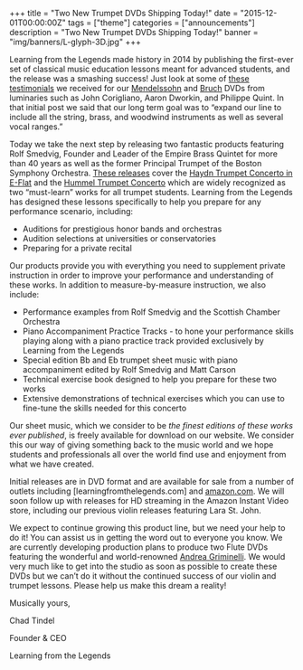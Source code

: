 +++
title = "Two New Trumpet DVDs Shipping Today!"
date = "2015-12-01T00:00:00Z"
tags = ["theme"]
categories = ["announcements"]
description = "Two New Trumpet DVDs Shipping Today!"
banner = "img/banners/L-glyph-3D.jpg"
+++

Learning from the Legends made history in 2014 by publishing the first-ever set of classical music education lessons meant for advanced students, and the release was a smashing success!  Just look at some of [these testimonials](/testimonials) we received for our [Mendelssohn](/instruments/violin/mendelssohn) and [Bruch](/instruments/violin/bruch) DVDs from luminaries such as John Corigliano, Aaron Dworkin, and Philippe Quint.  In that initial post we said that our long term goal was to “expand our line to include all the string, brass, and woodwind instruments as well as several vocal ranges.”

Today we take the next step by releasing two fantastic products featuring Rolf Smedvig, Founder and Leader of the Empire Brass Quintet for more than 40 years as well as the former Principal Trumpet of the Boston Symphony Orchestra.  [These releases](/instruments/trumpet) cover the [Haydn Trumpet Concerto in E-Flat](/instruments/trumpet/haydn) and the [Hummel Trumpet Concerto](/instruments/trumpet/hummel) which are widely recognized as two “must-learn” works for all trumpet students. Learning from the Legends has designed these lessons specifically to help you prepare for any performance scenario, including:

* Auditions for prestigious honor bands and orchestras
* Audition selections at universities or conservatories
* Preparing for a private recital

Our products provide you with everything you need to supplement private instruction in order to improve your performance and understanding of these works. In addition to measure-by-measure instruction, we also include:

* Performance examples from Rolf Smedvig and the Scottish Chamber Orchestra
* Piano Accompaniment Practice Tracks - to hone your performance skills playing along with a piano practice track provided exclusively by Learning from the Legends
* Special edition Bb and Eb trumpet sheet music with piano accompaniment edited by Rolf Smedvig and Matt Carson
* Technical exercise book designed to help you prepare for these two works
* Extensive demonstrations of technical exercises which you can use to fine-tune the skills needed for this concerto

Our sheet music, which we consider to be *the finest editions of these works ever published*, is freely available for download on our website.  We consider this our way of giving something back to the music world and we hope students and professionals all over the world find use and enjoyment from what we have created.

Initial releases are in DVD format and are available for sale from a number of outlets including [learningfromthelegends.com] and [amazon.com](http://www.amazon.com/s/ref=nb_sb_noss?url=search-alias%3Daps&field-keywords=learning+from+the+legends+rolf+smedvig).  We will soon follow up with releases for HD streaming in the Amazon Instant Video store, including our previous violin releases featuring Lara St. John.

We expect to continue growing this product line, but we need your help to do it!  You can assist us in getting the word out to everyone you know. We are currently developing production plans to produce two Flute DVDs featuring the wonderful and world-renowned [Andrea Griminelli](http://www.andreagriminelli.com/).  We would very much like to get into the studio as soon as possible to create these DVDs but we can’t do it without the continued success of our violin and trumpet lessons.  Please help us make this dream a reality!

Musically yours,

Chad Tindel

Founder & CEO

Learning from the Legends
